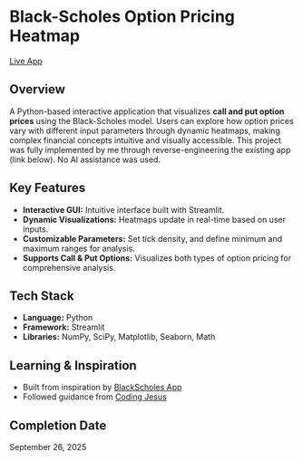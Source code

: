 # Black-Scholes Option Pricing Heatmap

[Live App](https://blackscholesheatmap.streamlit.app/)

## Overview
A Python-based interactive application that visualizes **call and put option prices** using the Black-Scholes model. Users can explore how option prices vary with different input parameters through dynamic heatmaps, making complex financial concepts intuitive and visually accessible. 
This project was fully implemented by me through reverse-engineering the existing app (link below). No AI assistance was used.

## Key Features
- **Interactive GUI:** Intuitive interface built with Streamlit.  
- **Dynamic Visualizations:** Heatmaps update in real-time based on user inputs.  
- **Customizable Parameters:** Set tick density, and define minimum and maximum ranges for analysis.  
- **Supports Call & Put Options:** Visualizes both types of option pricing for comprehensive analysis.

## Tech Stack
- **Language:** Python  
- **Framework:** Streamlit  
- **Libraries:** NumPy, SciPy, Matplotlib, Seaborn, Math  

## Learning & Inspiration
- Built from inspiration by [BlackScholes App](https://blackschole.streamlit.app/)  
- Followed guidance from [Coding Jesus](https://www.youtube.com/watch?v=lY-NP4X455U)

## Completion Date
September 26, 2025
